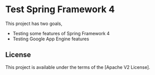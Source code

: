 Test Spring Framework 4
===

This project has two goals,

  - Testing some features of Spring Framework 4
  - Testing Google App Engine features

## License

This project is available under the terms of the [Apache V2 License].
